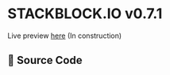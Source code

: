 # STACKBLOCK.IO v0.7.1

Live preview [here](https://zhenglinlei.github.io/stackblock.io/)
(In construction)


## 📁 Source Code
